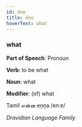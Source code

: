 ```yaml
---
id: ëno
title: ëno
hoverText: what
---
```


### what

**Part of Speech**: Pronoun

**Verb**: to be what

**Noun**: what

**Modifier**: (of) what

Tamil என்ன eṉṉa /enːɐ/

*Dravidian Language Family*